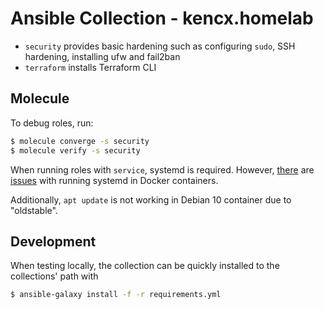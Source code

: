 # Ansible Collection - kencx.homelab

- `security` provides basic hardening such as configuring `sudo`, SSH hardening,
  installing ufw and fail2ban
- `terraform` installs Terraform CLI

## Molecule
To debug roles, run:

```bash
$ molecule converge -s security
$ molecule verify -s security
```

When running roles with `service`, systemd is required. However,
[there](https://github.com/geerlingguy/docker-ubuntu2004-ansible/issues/18) are
[issues](https://github.com/ansible-community/molecule/discussions/3108) with
running systemd in Docker containers.

Additionally, `apt update` is not working in Debian 10 container due to
"oldstable".

## Development
When testing locally, the collection can be quickly installed to the
collections' path with

```bash
$ ansible-galaxy install -f -r requirements.yml
```

